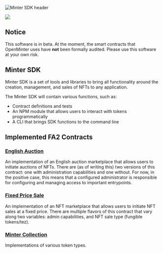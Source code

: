 ![Minter SDK header](/docs/mintersdkhead.png)

[![](https://img.shields.io/badge/license-MIT-brightgreen)](LICENSE)

## Notice

This software is in beta. At the moment, the smart contracts
that OpenMinter uses have **not** been formally audited. Please
use this software at your own risk.

## Minter SDK

Minter SDK is a set of tools and libraries to bring all functionality
around the creation, management, and sales of NFTs to any application. 

The Minter SDK will contain various functions, such as:
- Contract definitions and tests
- An NPM module that allows users to interact with tokens programmatically
- A CLI that brings SDK functions to the command line

## Implemented FA2 Contracts

### [English Auction](english_auction)
An implementation of an English auction marketplace that allows users to initiate auctions of NFTs. There are (as of writing this) 
two versions of this contract: one with administration capabilities and one without. For now, in the positive case, this means that
a configured administrator is responsible for configuring and managing access to important entrypoints. 
### [Fixed Price Sale](fixed_price_sale)
An implementation of an NFT marketplace that allows users to initiate NFT sales at a fixed price. There are multiple flavors of this contract that vary along two variables: admin capabilities, and NFT sale type (fungible tokens/tez).
### [Minter Collection](minter_collection)
Implementations of various token types.
